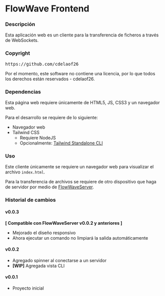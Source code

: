 # FlowWave Frontend

### Descripción
Esta aplicación web es un cliente para la transferencia de ficheros
a través de WebSockets.


### Copyright
<pre>
https://github.com/cdelaof26
</pre>

Por el momento, este software no contiene una licencia, por
lo que todos los derechos están reservados - cdelaof26.


### Dependencias
Esta página web requiere únicamente de HTML5, JS, CSS3 y 
un navegador web.

Para el desarrollo se requiere de lo siguiente:
- Navegador web
- Tailwind CSS
  - Requiere NodeJS
  - Opcionalmente: [Tailwind Standalone CLI](https://tailwindcss.com/blog/standalone-cli)


### Uso
Este cliente únicamente se requiere un navegador web para visualizar 
el archivo `index.html`.

Para la transferencia de archivos se requiere de otro dispositivo 
que haga de servidor por medio de [FlowWaveServer](https://github.com/cdelaof26/FlowWaveServer).


### Historial de cambios

#### v0.0.3
**[ Compatible con FlowWaveServer v0.0.2 y anteriores ]**
- Mejorado el diseño responsivo
- Ahora ejecutar un comando no limpiará la salida automáticamente

#### v0.0.2
- Agregado spinner al conectarse a un servidor
- **[WIP]** Agregada vista CLI 

#### v0.0.1
- Proyecto inicial
